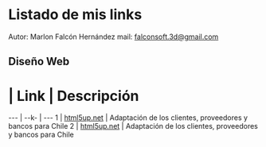 
Listado de mis links
=============================

Autor: Marlon Falcón Hernández
mail: falconsoft.3d@gmail.com

[//]: # (addons)
Diseño Web
---------------
# | Link | Descripción
--- | --k- | ---
1 | [html5up.net](https://html5up.net/)  | Adaptación de los clientes, proveedores y bancos para Chile
2 | [html5up.net](https://html5up.net/)  | Adaptación de los clientes, proveedores y bancos para Chile

[//]: # (end addons)